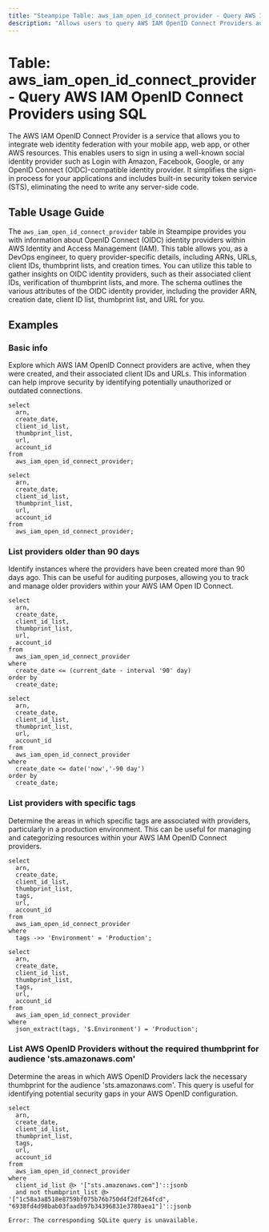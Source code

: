 ```yaml
---
title: "Steampipe Table: aws_iam_open_id_connect_provider - Query AWS IAM OpenID Connect Providers using SQL"
description: "Allows users to query AWS IAM OpenID Connect Providers and retrieve details about the OpenID Connect (OIDC) identity providers in their AWS account."
---
```


# Table: aws_iam_open_id_connect_provider - Query AWS IAM OpenID Connect Providers using SQL

The AWS IAM OpenID Connect Provider is a service that allows you to integrate web identity federation with your mobile app, web app, or other AWS resources. This enables users to sign in using a well-known social identity provider such as Login with Amazon, Facebook, Google, or any OpenID Connect (OIDC)-compatible identity provider. It simplifies the sign-in process for your applications and includes built-in security token service (STS), eliminating the need to write any server-side code.

## Table Usage Guide

The `aws_iam_open_id_connect_provider` table in Steampipe provides you with information about OpenID Connect (OIDC) identity providers within AWS Identity and Access Management (IAM). This table allows you, as a DevOps engineer, to query provider-specific details, including ARNs, URLs, client IDs, thumbprint lists, and creation times. You can utilize this table to gather insights on OIDC identity providers, such as their associated client IDs, verification of thumbprint lists, and more. The schema outlines the various attributes of the OIDC identity provider, including the provider ARN, creation date, client ID list, thumbprint list, and URL for you.

## Examples

### Basic info
Explore which AWS IAM OpenID Connect providers are active, when they were created, and their associated client IDs and URLs. This information can help improve security by identifying potentially unauthorized or outdated connections.

```sql+postgres
select
  arn,
  create_date,
  client_id_list,
  thumbprint_list,
  url,
  account_id
from
  aws_iam_open_id_connect_provider;
```

```sql+sqlite
select
  arn,
  create_date,
  client_id_list,
  thumbprint_list,
  url,
  account_id
from
  aws_iam_open_id_connect_provider;
```

### List providers older than 90 days
Identify instances where the providers have been created more than 90 days ago. This can be useful for auditing purposes, allowing you to track and manage older providers within your AWS IAM Open ID Connect.

```sql+postgres
select
  arn,
  create_date,
  client_id_list,
  thumbprint_list,
  url,
  account_id
from
  aws_iam_open_id_connect_provider
where
  create_date <= (current_date - interval '90' day)
order by
  create_date;
```

```sql+sqlite
select
  arn,
  create_date,
  client_id_list,
  thumbprint_list,
  url,
  account_id
from
  aws_iam_open_id_connect_provider
where
  create_date <= date('now','-90 day')
order by
  create_date;
```

### List providers with specific tags
Determine the areas in which specific tags are associated with providers, particularly in a production environment. This can be useful for managing and categorizing resources within your AWS IAM OpenID Connect providers.

```sql+postgres
select
  arn,
  create_date,
  client_id_list,
  thumbprint_list,
  tags,
  url,
  account_id
from
  aws_iam_open_id_connect_provider
where
  tags ->> 'Environment' = 'Production';
```

```sql+sqlite
select
  arn,
  create_date,
  client_id_list,
  thumbprint_list,
  tags,
  url,
  account_id
from
  aws_iam_open_id_connect_provider
where
  json_extract(tags, '$.Environment') = 'Production';
```

### List AWS OpenID Providers without the required thumbprint for audience 'sts.amazonaws.com'
Determine the areas in which AWS OpenID Providers lack the necessary thumbprint for the audience 'sts.amazonaws.com'. This query is useful for identifying potential security gaps in your AWS OpenID configuration.

```sql+postgres
select
  arn,
  create_date,
  client_id_list,
  thumbprint_list,
  tags,
  url,
  account_id
from
  aws_iam_open_id_connect_provider
where
  client_id_list @> '["sts.amazonaws.com"]'::jsonb
  and not thumbprint_list @> '["1c58a3a8518e8759bf075b76b750d4f2df264fcd", "6938fd4d98bab03faadb97b34396831e3780aea1"]'::jsonb
```

```sql+sqlite
Error: The corresponding SQLite query is unavailable.
```